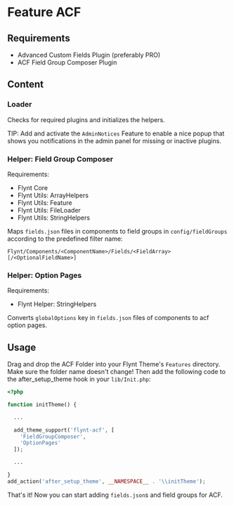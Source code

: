 <!-- TODO: adjust readme -->
# Feature ACF

## Requirements
- Advanced Custom Fields Plugin (preferably PRO)
- ACF Field Group Composer Plugin

## Content
### Loader
Checks for required plugins and initializes the helpers.

TIP: Add and activate the `AdminNotices` Feature to enable a nice popup that shows you notifications in the admin panel for missing or inactive plugins.

### Helper: Field Group Composer
Requirements:
- Flynt Core
- Flynt Utils: ArrayHelpers
- Flynt Utils: Feature
- Flynt Utils: FileLoader
- Flynt Utils: StringHelpers

Maps `fields.json` files in components to field groups in `config/fieldGroups` according to the predefined filter name:
```
Flynt/Components/<ComponentName>/Fields/<FieldArray>[/<OptionalFieldName>]
```

### Helper: Option Pages
Requirements:
- Flynt Helper: StringHelpers

Converts `globalOptions` key in `fields.json` files of components to acf option pages.

## Usage
Drag and drop the ACF Folder into your Flynt Theme's `Features` directory. Make sure the folder name doesn't change! Then add the following code to the after_setup_theme hook in your `lib/Init.php`:
```php
<?php

function initTheme() {

  ...

  add_theme_support('flynt-acf', [
    'FieldGroupComposer',
    'OptionPages'
  ]);

  ...

}
add_action('after_setup_theme', __NAMESPACE__ . '\\initTheme');

```

That's it! Now you can start adding `fields.json`s and field groups for ACF.
